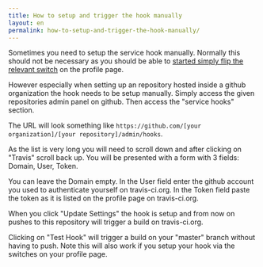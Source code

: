 ```yaml
---
title: How to setup and trigger the hook manually
layout: en
permalink: how-to-setup-and-trigger-the-hook-manually/
---
```


Sometimes you need to setup the service hook manually. Normally this should not be necessary as you should be able to [started simply flip the relevant switch](/docs/user/getting-started/) on the profile page.

However especially when setting up an repository hosted inside a github organization the hook needs to be setup manually. Simply access the given repositories admin panel on github. Then access the "service hooks" section.

The URL will look something like ``https://github.com/[your organization]/[your repository]/admin/hooks``.

As the list is very long you will need to scroll down and after clicking on "Travis" scroll back up. You will be presented with a form with 3 fields: Domain, User, Token.

You can leave the Domain empty. In the User field enter the github account you used to authenticate yourself on travis-ci.org. In the Token field paste the token as it is listed on the profile page on travis-ci.org.

When you click "Update Settings" the hook is setup and from now on pushes to this repository will trigger a build on travis-ci.org.

Clicking on "Test Hook" will trigger a build on your "master" branch without having to push. Note this will also work if you setup your hook via the switches on your profile page.
